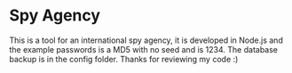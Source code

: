 # Spy Agency
This is a tool for an international spy agency, it is developed in Node.js and the example passwords is a MD5 with no seed and is 1234. The database backup is in the config folder. Thanks for reviewing my code :)